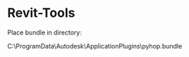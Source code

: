 # Revit-Tools

Place bundle in directory: 

C:\ProgramData\Autodesk\ApplicationPlugins\\pyhop.bundle
